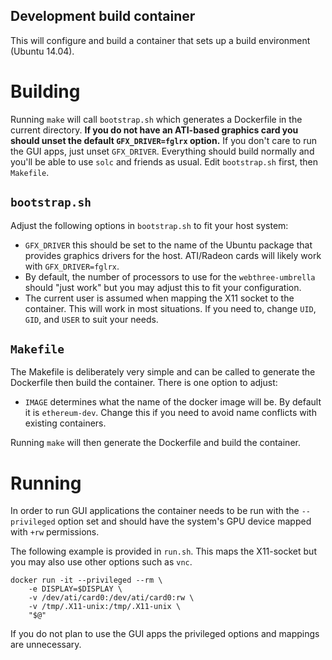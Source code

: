 Development build container
---

This will configure and build a container that sets up a build environment
(Ubuntu 14.04).

# Building

Running `make` will call `bootstrap.sh` which generates a Dockerfile
in the current directory. **If you do not have an ATI-based graphics card 
you should unset the default `GFX_DRIVER=fglrx` option.** If you don't care
to run the GUI apps, just unset `GFX_DRIVER`. Everything should build normally
and you'll be able to use `solc` and friends as usual. Edit `bootstrap.sh` first,
then `Makefile`.

## `bootstrap.sh`

Adjust the following options in `bootstrap.sh` to fit your host system:

- `GFX_DRIVER` this should be set to the name of the Ubuntu package that
  provides graphics drivers for the host. ATI/Radeon cards will likely
  work with `GFX_DRIVER=fglrx`.
- By default, the number of processors to use for the `webthree-umbrella`
  should "just work" but you may adjust this to fit your configuration.
- The current user is assumed when mapping the X11 socket to the container.
  This will work in most situations. If you need to, change `UID`, `GID`, 
  and `USER` to suit your needs.

## `Makefile`

The Makefile is deliberately very simple and can be called to generate
the Dockerfile then build the container. There is one option to adjust:

- `IMAGE` determines what the name of the docker image will be. By default
  it is `ethereum-dev`. Change this if you need to avoid name conflicts with
  existing containers.

Running `make` will then generate the Dockerfile and build the container.

# Running

In order to run GUI applications the container needs to be run with the `--privileged`
option set and should have the system's GPU device mapped with `+rw` permissions.

The following example is provided in `run.sh`. This maps the X11-socket but you may
also use other options such as `vnc`.

```shell
docker run -it --privileged --rm \
    -e DISPLAY=$DISPLAY \
    -v /dev/ati/card0:/dev/ati/card0:rw \
    -v /tmp/.X11-unix:/tmp/.X11-unix \
    "$@"
```

If you do not plan to use the GUI apps the privileged options and mappings are
unnecessary.
